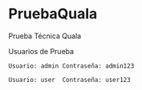 # PruebaQuala
Prueba Técnica Quala

  Usuarios de Prueba

    Usuario: admin Contraseña: admin123

    Usuario: user  Contraseña: user123
